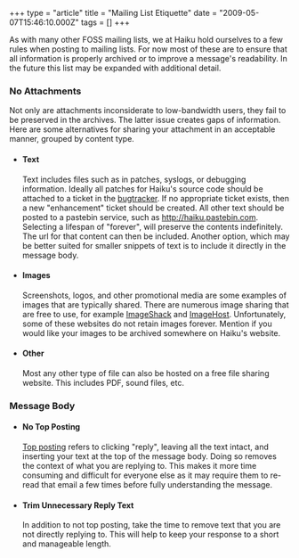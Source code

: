 +++
type = "article"
title = "Mailing List Etiquette"
date = "2009-05-07T15:46:10.000Z"
tags = []
+++

<p>
As with many other FOSS mailing lists, we at Haiku hold ourselves to a few rules when posting to mailing lists. For now most of these are to ensure that all information is properly archived or to improve a message's readability. In the future this list may be expanded with additional detail.
</p>

<h3>No Attachments</h3>
Not only are attachments inconsiderate to low-bandwidth users, they fail to be preserved in the archives. The latter issue creates gaps of information. Here are some alternatives for sharing your attachment in an acceptable manner, grouped by content type.
<ul>
<li><h4>Text</h4>
<p>
Text includes files such as in patches, syslogs, or debugging information. Ideally all patches for Haiku's source code should be attached to a ticket in the <a href="http://dev.haiku-os.org">bugtracker</a>.  If no appropriate ticket exists, then a new "enhancement" ticket should be created. All other text should be posted to a pastebin service, such as <a href="http://haiku.pastebin.com">http://haiku.pastebin.com</a>. Selecting a lifespan of "forever", will preserve the contents indefinitely. The url for that content can then be included. Another option, which may be better suited for smaller snippets of text is to include it directly in the message body.
</p>
</li>
<li><h4>Images</h4>
<p>
Screenshots, logos, and other promotional media are some examples of images that are typically shared. There are numerous image sharing that are free to use, for example <a href="http://imageshack.us/">ImageShack</a> and <a href="http://www.imagehost.org/">ImageHost</a>. Unfortunately, some of these websites do not retain images forever. Mention if you would like your images to be archived somewhere on Haiku's website.
</p>
</li>
<li><h4>Other</h4>
<p>
Most any other type of file can also be hosted on a free file sharing website. This includes PDF, sound files, etc.
</p>
</li>
</ul>

<h3>Message Body</h3>
<ul>
<li><h4>No Top Posting</h4>
<a href="http://en.wikipedia.org/wiki/Top_posting" title="Wikipedia-Top_posting">Top posting</a> refers to clicking "reply", leaving all the text intact, and inserting your text at the top of the message body. Doing so removes the context of what you are replying to. This makes it more time consuming and difficult for everyone else as it may require them to re-read that email a few times before fully understanding the message.
</li>
<li><h4>Trim Unnecessary Reply Text</h4>
In addition to not top posting, take the time to remove text that you are not directly replying to. This will help to keep your response to a short and manageable length.
</li>
</ul>